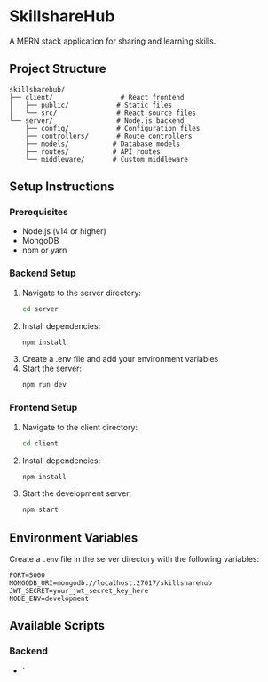 # SkillshareHub

A MERN stack application for sharing and learning skills.

## Project Structure

```
skillsharehub/
├── client/                 # React frontend
│   ├── public/            # Static files
│   └── src/               # React source files
└── server/                # Node.js backend
    ├── config/            # Configuration files
    ├── controllers/       # Route controllers
    ├── models/           # Database models
    ├── routes/           # API routes
    └── middleware/       # Custom middleware
```

## Setup Instructions

### Prerequisites
- Node.js (v14 or higher)
- MongoDB
- npm or yarn

### Backend Setup
1. Navigate to the server directory:
   ```bash
   cd server
   ```
2. Install dependencies:
   ```bash
   npm install
   ```
3. Create a .env file and add your environment variables
4. Start the server:
   ```bash
   npm run dev
   ```

### Frontend Setup
1. Navigate to the client directory:
   ```bash
   cd client
   ```
2. Install dependencies:
   ```bash
   npm install
   ```
3. Start the development server:
   ```bash
   npm start
   ```

## Environment Variables

Create a `.env` file in the server directory with the following variables:
```
PORT=5000
MONGODB_URI=mongodb://localhost:27017/skillsharehub
JWT_SECRET=your_jwt_secret_key_here
NODE_ENV=development
```

## Available Scripts

### Backend
- `